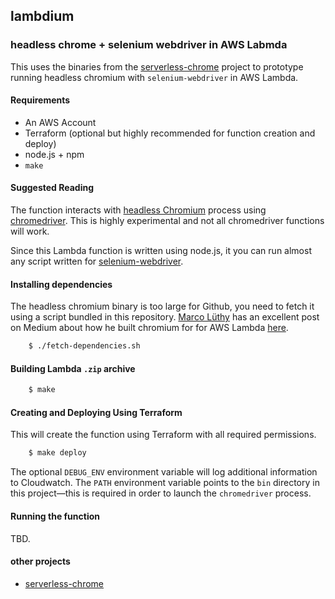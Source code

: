 ## lambdium
### headless chrome + selenium webdriver in AWS Labmda

This uses the binaries from the [serverless-chrome](https://github.com/adieuadieu/serverless-chrome) project to prototype running headless chromium with `selenium-webdriver` in AWS Lambda. 

#### Requirements

* An AWS Account
* Terraform (optional but highly recommended for function creation and deploy)
* node.js + npm
* `make`

#### Suggested Reading

The function interacts with  [headless Chromium](https://chromium.googlesource.com/chromium/src/+/lkgr/headless/README.md) process using [chromedriver](https://sites.google.com/a/chromium.org/chromedriver/). This is highly experimental and not all chromedriver functions will work.

Since this Lambda function is written using node.js, it you can run almost any script written for [selenium-webdriver](https://www.npmjs.com/package/selenium-webdriver).

#### Installing dependencies

The headless chromium binary is too large for Github, you need to fetch it using a script bundled in this repository. [Marco Lüthy](https://github.com/adieuadieu) has an excellent post on Medium about how he built chromium for for AWS Lambda [here](https://medium.com/@marco.luethy/running-headless-chrome-on-aws-lambda-fa82ad33a9eb). 

```sh
    $ ./fetch-dependencies.sh
```

#### Building Lambda `.zip` archive

```sh
    $ make
```

#### Creating and Deploying Using Terraform

This will create the function using Terraform with all required permissions.

```sh
    $ make deploy
```

The optional `DEBUG_ENV` environment variable will log additional information to Cloudwatch. The `PATH` environment variable points to the `bin` directory in this project—this is required in order to launch the `chromedriver` process.

#### Running the function

TBD.

#### other projects
* [serverless-chrome](https://github.com/adieuadieu/serverless-chrome)

